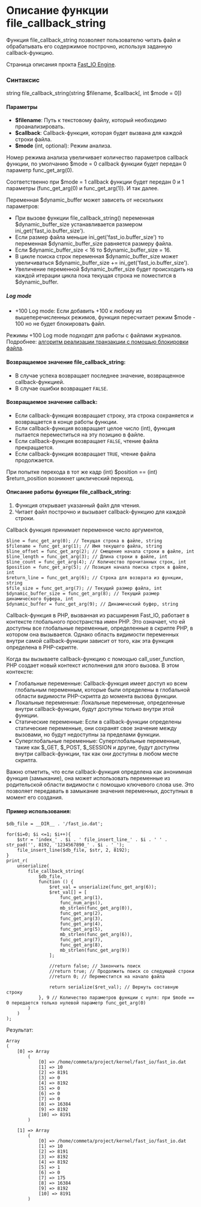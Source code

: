 # Описание функции file_callback_string

Функция file_callback_string позволяет пользователю читать файл и обрабатывать его содержимое построчно, используя заданную callback-функцию.


Страница описания прокта [Fast_IO Engine](https://github.com/commeta/fast_io).


### Синтаксис

string file_callback_string(string $filename, $callback[, int $mode = 0])


#### Параметры

- **$filename**: Путь к текстовому файлу, который необходимо проанализировать.
- **$callback**: Callback-функция, которая будет вызвана для каждой строки файла.
- **$mode** (int, optional): Режим анализа.

Номер режима анализа увеличивает количество параметров callback функции, 
по умолчанию $mode = 0 callback функции будет передан 0 параметр func_get_arg(0).


Соответственно при $mode = 1 callback функции будет передан 0 и 1 параметры (func_get_arg(0) и func_get_arg(1)). И так далее.

Переменная $dynamic_buffer может зависеть от нескольких параметров:
- При вызове функции file_callback_string() переменная $dynamic_buffer_size устанавливается размером ini_get('fast_io.buffer_size').
- Если размер файла меньше ini_get('fast_io.buffer_size') то переменная $dynamic_buffer_size равняется размеру файла.
- Если $dynamic_buffer_size < 16 то $dynamic_buffer_size = 16.
- В цикле поиска строк переменная $dynamic_buffer_size может увеличиваться $dynamic_buffer_size += ini_get('fast_io.buffer_size').
- Увеличение переменной $dynamic_buffer_size будет происходить на каждой итерации цикла пока текущая строка не поместится в $dynamic_buffer.




##### Log mode
- +100 Log mode: Если добавить +100 к любому из вышеперечисленных режимов, функция пересчитает режим $mode - 100 но не будет блокировать файл.

Режимы +100 Log mode подходят для работы с файлами журналов. Подробнее: [алгоритм реализации транзакции с помощью блокировки файла](/test/transaction/README.md).


#### Возвращаемое значение file_callback_string:
- В случае успеха возвращает последнее значение, возвращенное callback-функцией.
- В случае ошибки возвращает `FALSE`.

#### Возвращаемое значение callback:
- Если callback-функция возвращает строку, эта строка сохраняется и возвращается в конце работы функции.
- Если callback-функция возвращает целое число (int), функция пытается переместиться на эту позицию в файле. 
- Если callback-функция возвращает `FALSE`, чтение файла прекращается.
- Если callback-функция возвращает `TRUE`, чтение файла продолжается.

При попытке перехода в тот же кадр (int) $position == (int) $return_position возникнет циклический переход.


#### Описание работы функции file_callback_string:
1. Функция открывает указанный файл для чтения.
2. Читает файл построчно и вызывает callback-функцию для каждой строки.


Callback функция принимает переменное число аргументов,

```
$line = func_get_arg(0); // Текущая строка в файле, string
$filename = func_get_arg(1); // Имя текущего файла, string
$line_offset = func_get_arg(2); // Смещение начала строки в файле, int
$line_length = func_get_arg(3); // Длина строки в файле, int
$line_count = func_get_arg(4); // Количество прочитанных строк, int
$position = func_get_arg(5); // Позиция начала поиска строк в файле, int
$return_line = func_get_arg(6); // Строка для возврата из функции, string
$file_size = func_get_arg(7); // Текущий размер файла, int
$dynamic_buffer_size = func_get_arg(8); // Текущий размер динамического буфера, int
$dynamic_buffer = func_get_arg(9); // Динамический буфер, string
```


Callback-функция в PHP, вызванная из расширения Fast_IO, работает в контексте глобального пространства имен PHP. 
Это означает, что ей доступны все глобальные переменные, определенные в скрипте PHP, в котором она вызывается. 
Однако область видимости переменных внутри самой callback-функции зависит от того, как эта функция определена в PHP-скрипте.

Когда вы вызываете callback-функцию с помощью call_user_function, PHP создает новый контекст исполнения для этого вызова. В этом контексте:

- Глобальные переменные: Callback-функция имеет доступ ко всем глобальным переменным, которые были определены в глобальной области видимости PHP-скрипта до момента вызова функции.
- Локальные переменные: Локальные переменные, определенные внутри callback-функции, будут доступны только внутри этой функции.
- Статические переменные: Если в callback-функции определены статические переменные, они сохранят свое значение между вызовами, но будут недоступны за пределами функции.
- Суперглобальные переменные: Суперглобальные переменные, такие как $_GET, $_POST, $_SESSION и другие, будут доступны внутри callback-функции, так как они доступны в любом месте скрипта.

Важно отметить, что если callback-функция определена как анонимная функция (замыкание), она может использовать переменные из родительской области видимости с помощью ключевого слова use. 
Это позволяет передавать в замыкание значения переменных, доступных в момент его создания.



#### Пример использования:
```
$db_file = __DIR__ . '/fast_io.dat';

for($i=0; $i <=1; $i++){
	$str = 'index_' . $i . ' file_insert_line_' . $i . ' ' . str_pad('', 8192, '1234567890_' . $i . '_');
	file_insert_line($db_file, $str, 2, 8192);
}
print_r(
	unserialize(
		file_callback_string(
			$db_file,
			function () {
				$ret_val = unserialize(func_get_arg(6));
				$ret_val[] = [
					func_get_arg(1),
					func_num_args(),
					mb_strlen(func_get_arg(0)), 
					func_get_arg(2),
					func_get_arg(3),
					func_get_arg(4),
					func_get_arg(5),
					mb_strlen(func_get_arg(6)),
					func_get_arg(7),
					func_get_arg(8),
					mb_strlen(func_get_arg(9))
				];

				//return false; // Закончить поиск
				//return true; // Продолжить поиск со следующей строки
				//return 0; // Переместится на начало файла
				
				return serialize($ret_val); // Вернуть составную строку
			}, 9 // Количество параметров функции с нуля: при $mode == 0 передается только нулевой параметр func_get_arg(0)
		)
	)
);
```

Результат:
```
Array
(
    [0] => Array
        (
            [0] => /home/commeta/project/kernel/fast_io/fast_io.dat
            [1] => 10
            [2] => 8191
            [3] => 0
            [4] => 8192
            [5] => 0
            [6] => 0
            [7] => 0
            [8] => 16384
            [9] => 8192
            [10] => 8191
        )

    [1] => Array
        (
            [0] => /home/commeta/project/kernel/fast_io/fast_io.dat
            [1] => 10
            [2] => 8191
            [3] => 8192
            [4] => 8192
            [5] => 1
            [6] => 0
            [7] => 175
            [8] => 16384
            [9] => 8192
            [10] => 8191
        )
```

